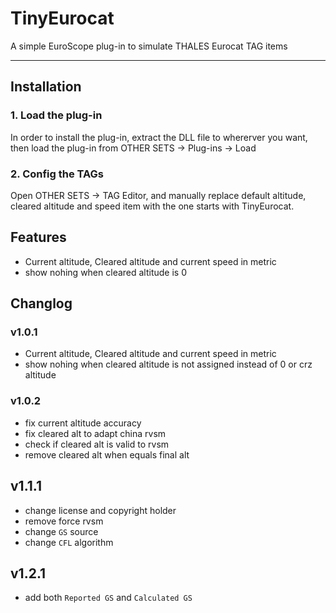 # TinyEurocat

A simple EuroScope plug-in to simulate THALES Eurocat TAG items

<hr>

## Installation

### 1. Load the plug-in

In order to install the plug-in, extract the DLL file to whererver you want, then load the plug-in from OTHER SETS -> Plug-ins -> Load

### 2. Config the TAGs

Open OTHER SETS -> TAG Editor, and manually replace default altitude, cleared altitude and speed item with the one starts with TinyEurocat.

## Features
 - Current altitude, Cleared altitude and current speed in metric
 - show nohing when cleared altitude is 0

## Changlog

### v1.0.1

 - Current altitude, Cleared altitude and current speed in metric
 - show nohing when cleared altitude is not assigned instead of 0 or crz altitude

### v1.0.2

 - fix current altitude accuracy
 - fix cleared alt to adapt china rvsm
 - check if cleared alt is valid to rvsm
 - remove cleared alt when equals final alt

## v1.1.1

 - change license and copyright holder
 - remove force rvsm
 - change ``GS`` source
 - change ``CFL`` algorithm

## v1.2.1

 - add both ``Reported GS`` and ``Calculated GS``